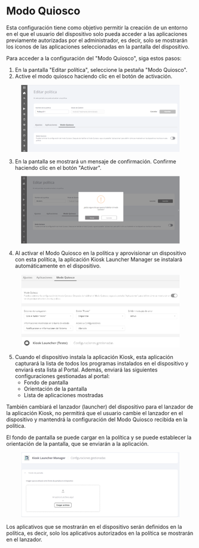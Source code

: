 # Modo Quiosco

Esta configuración tiene como objetivo permitir la creación de un entorno en el que el usuario del dispositivo solo pueda acceder a las aplicaciones previamente autorizadas por el administrador, es decir, solo se mostrarán los íconos de las aplicaciones seleccionadas en la pantalla del dispositivo.

Para acceder a la configuración del "Modo Quiosco", siga estos pasos:&#x20;

1. En la pantalla "Editar política", seleccione la pestaña "Modo Quiosco".&#x20;
2. Active el modo quiosco haciendo clic en el botón de activación.

<figure><img src="../../.gitbook/assets/image (5).png" alt=""><figcaption></figcaption></figure>

3. En la pantalla se mostrará un mensaje de confirmación. Confirme haciendo clic en el botón "Activar".

<figure><img src="../../.gitbook/assets/image (1) (1) (1) (1) (1) (1).png" alt=""><figcaption></figcaption></figure>

4. Al activar el Modo Quiosco en la política y aprovisionar un dispositivo con esta política, la aplicación Kiosk Launcher Manager se instalará automáticamente en el dispositivo.

<figure><img src="../../.gitbook/assets/image (2) (1) (1) (1).png" alt=""><figcaption></figcaption></figure>

5. Cuando el dispositivo instala la aplicación Kiosk, esta aplicación capturará la lista de todos los programas instalados en el dispositivo y enviará esta lista al Portal. Además, enviará las siguientes configuraciones gestionadas al portal:
   * Fondo de pantalla
   * Orientación de la pantalla
   * Lista de aplicaciones mostradas

También cambiará el lanzador (launcher) del dispositivo para el lanzador de la aplicación Kiosk, no permitirá que el usuario cambie el lanzador en el dispositivo y mantendrá la configuración del Modo Quiosco recibida en la política.

El fondo de pantalla se puede cargar en la política y se puede establecer la orientación de la pantalla, que se enviarán a la aplicación.

<figure><img src="../../.gitbook/assets/image (20).png" alt=""><figcaption></figcaption></figure>

Los aplicativos que se mostrarán en el dispositivo serán definidos en la política, es decir, solo los aplicativos autorizados en la política se mostrarán en el lanzador.
